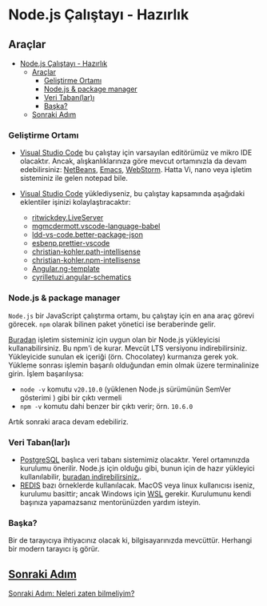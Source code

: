 # Node.js Çalıştayı - Hazırlık

## Araçlar

- [Node.js Çalıştayı - Hazırlık](#nodejs-çalıştayı---hazırlık)
  - [Araçlar](#araçlar)
    - [Geliştirme Ortamı](#geliştirme-ortamı)
    - [Node.js \& package manager](#nodejs--package-manager)
    - [Veri Taban(lar)ı](#veri-tabanları)
    - [Başka?](#başka)
  - [Sonraki Adım](#sonraki-adım)

### Geliştirme Ortamı

- [Visual Studio Code](https://code.visualstudio.com/) bu çalıştay için varsayılan editörümüz ve mikro IDE olacaktır. Ancak, alışkanlıklarınıza göre mevcut ortamınızla da devam edebilirsiniz: [NetBeans](https://netbeans.apache.org/front/main/index.html), [Emacs](https://www.gnu.org/software/emacs/download.html), [WebStorm](https://www.jetbrains.com/webstorm/). Hatta Vi, nano veya işletim sisteminiz ile gelen notepad bile.

- [Visual Studio Code](https://code.visualstudio.com/) yüklediyseniz, bu çalıştay kapsamında aşağıdaki eklentiler işinizi kolaylaştıracaktır:
  - [ritwickdey.LiveServer](https://marketplace.visualstudio.com/items?itemName=ritwickdey.LiveServer)
  - [mgmcdermott.vscode-language-babel](https://marketplace.visualstudio.com/items?itemName=mgmcdermott.vscode-language-babel)
  - [ldd-vs-code.better-package-json](https://marketplace.visualstudio.com/items?itemName=ldd-vs-code.better-package-json)
  - [esbenp.prettier-vscode](https://marketplace.visualstudio.com/items?itemName=esbenp.prettier-vscode)
  - [christian-kohler.path-intellisense](https://marketplace.visualstudio.com/items?itemName=christian-kohler.path-intellisense)
  - [christian-kohler.npm-intellisense](https://marketplace.visualstudio.com/items?itemName=christian-kohler.npm-intellisense)
  - [Angular.ng-template](https://marketplace.visualstudio.com/items?itemName=Angular.ng-template)
  - [cyrilletuzi.angular-schematics](https://marketplace.visualstudio.com/items?itemName=cyrilletuzi.angular-schematics)

### Node.js & package manager

```Node.js``` bir JavaScript çalıştırma ortamı, bu çalıştay için en ana araç görevi görecek. ```npm``` olarak bilinen paket yönetici ise beraberinde gelir.

[Buradan](https://nodejs.org/en/download/prebuilt-installer) işletim sisteminiz için uygun olan bir Node.js yükleyicisi kullanabilirsiniz. Bu npm'i de kurar. Mevcüt LTS versiyonu indirebilirsiniz. Yükleyicide sunulan ek içeriği (örn. Chocolatey) kurmanıza gerek yok. Yükleme sonrası işlemin başarılı olduğundan emin olmak üzere terminalinize girin. İşlem başarılıysa:

- ```node -v``` komutu ```v20.10.0``` (yüklenen Node.js sürümünün SemVer gösterimi ) gibi bir çıktı vermeli
- ```npm -v``` komutu dahi benzer bir çıktı verir; örn. ```10.6.0```

Artık sonraki araca devam edebiliriz.

### Veri Taban(lar)ı

- [PostgreSQL](https://www.postgresql.org/download/) başlıca veri tabanı sistemimiz olacaktır. Yerel ortamınızda kurulumu önerilir. Node.js için olduğu gibi, bunun için de hazır yükleyici kullanılabilir, [buradan indirebilirsiniz.](https://www.postgresql.org/download/).
- [REDIS](https://redis.io/) bazı örneklerde kullanılacak. MacOS veya linux kullanıcısı iseniz, kurulumu basittir; ancak Windows için [WSL](https://learn.microsoft.com/en-us/windows/wsl/install) gerekir. Kurulumunu kendi başınıza yapamazsanız mentorünüzden yardım isteyin.

### Başka?

Bir de tarayıcıya ihtiyacınız olacak ki, bilgisayarınızda mevcüttür. Herhangi bir modern tarayıcı iş görür.

## [Sonraki Adım](./2-prerequisites-II)

[Sonraki Adım: Neleri zaten bilmeliyim?](./2-prerequisites-II)
